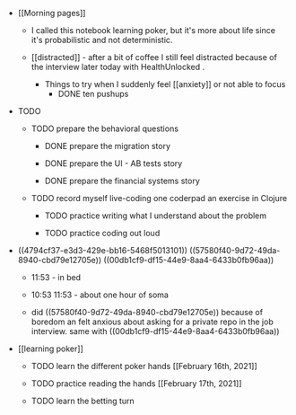 - [[Morning pages]]
	 - I called this notebook learning poker, but it's more about life since it's probabilistic and not deterministic.

	 - [[distracted]] - after a bit of coffee I still feel distracted because of the interview later today with HealthUnlocked .
		 - Things to try when I suddenly feel [[anxiety]] or not able to focus
			 - DONE ten pushups

- TODO 
	 - TODO prepare the behavioral questions
		 - DONE prepare the migration story

		 - DONE prepare the UI - AB tests story

		 - DONE prepare the financial systems story

	 - TODO record myself live-coding one coderpad an exercise in Clojure
		 - TODO practice writing what I understand about the problem

		 - TODO practice coding out loud

- ((4794cf37-e3d3-429e-bb16-5468f5013101)) ((57580f40-9d72-49da-8940-cbd79e12705e)) ((00db1cf9-df15-44e9-8aa4-6433b0fb96aa))
	 - 11:53 - in bed

	 - 10:53 11:53 - about one hour of soma

	 - did ((57580f40-9d72-49da-8940-cbd79e12705e)) because of boredom an felt anxious about asking for a private repo in the job interview. same with ((00db1cf9-df15-44e9-8aa4-6433b0fb96aa))

- [[learning poker]]
	 - TODO learn the different poker hands [[February 16th, 2021]]

	 - TODO practice reading the hands [[February 17th, 2021]]

	 - TODO learn the betting turn
